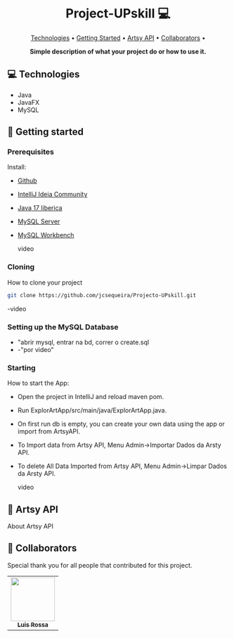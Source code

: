 <h1 align="center" style="font-weight: bold;">Project-UPskill 💻</h1>

<p align="center">
 <a href="#tech">Technologies</a> • 
 <a href="#started">Getting Started</a> • 
  <a href="#artsy">Artsy API</a> •
 <a href="#colab">Collaborators</a> •
</p>

<p align="center">
    <b>Simple description of what your project do or how to use it.</b>
</p>

<h2 id="technologies">💻 Technologies</h2>

- Java
- JavaFX
- MySQL

<h2 id="started">🚀 Getting started</h2>


<h3>Prerequisites</h3>

Install:

- [Github](https://github.com/)
- [IntelliJ Ideia Community](https://github.com/)
- [Java 17 liberica](https://github.com)
- [MySQL Server](https://github.com/)
- [MySQL Workbench](https://github.com)
  
  video
  
<h3>Cloning</h3>

How to clone your project

```bash
git clone https://github.com/jcsequeira/Projecto-UPskill.git
```
-video

<h3>Setting up the MySQL Database</h2>

- "abrir mysql, entrar na bd, correr o create.sql
- -"por video"


<h3>Starting</h3>

How to start the App:

- Open the project in IntelliJ and reload maven pom.
- Run ExplorArtApp/src/main/java/ExplorArtApp.java.
- On first run db is empty, you can create your own data using the app or import from ArtsyAPI.
- To Import data from Artsy API, Menu Admin->Importar Dados da Arsty API.
- To delete All Data Imported from Artsy API, Menu Admin->Limpar Dados da Arsty API.

  video

<h2 id="artsy">📍 Artsy API</h2>

About Artsy API



<h2 id="colab">🤝 Collaborators</h2>

Special thank you for all people that contributed for this project.

<table>
  <tr>
    <td align="center">
      <a href="https://github.com/LRossa13">
        <img src="https://avatars.githubusercontent.com/u/144017970?v=4" width="100px;" /><br>
        <sub>
          <b>Luis Rossa</b>
        </sub>
      </a>
    </td>     
  </tr>
</table>
